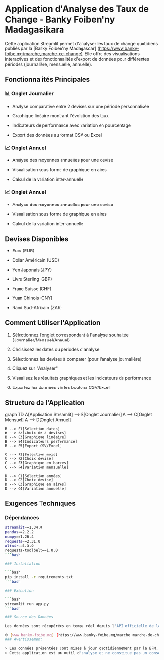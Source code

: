 # Application d'Analyse des Taux de Change - Banky Foiben'ny Madagasikara
Cette application Streamlit permet d'analyser les taux de change quotidiens publiés par la [Banky Foiben'ny Madagascar] (https://www.banky-foibe.mg/marche_marche-de-change). 
Elle offre des visualisations interactives et des fonctionnalités d'export de données pour différentes périodes (journalière, mensuelle, annuelle).

## Fonctionnalités Principales

### 📊 Onglet Journalier

- Analyse comparative entre 2 devises sur une période personnalisée

- Graphique linéaire montrant l'évolution des taux

- Indicateurs de performance avec variation en pourcentage

- Export des données au format CSV ou Excel

### 📈 Onglet Annuel

- Analyse des moyennes annuelles pour une devise

- Visualisation sous forme de graphique en aires

- Calcul de la variation inter-annuelle

### 📈 Onglet Annuel

- Analyse des moyennes annuelles pour une devise

- Visualisation sous forme de graphique en aires

- Calcul de la variation inter-annuelle

## Devises Disponibles

- Euro (EUR)

- Dollar Américain (USD)

- Yen Japonais (JPY)

- Livre Sterling (GBP)

- Franc Suisse (CHF)

- Yuan Chinois (CNY)

- Rand Sud-Africain (ZAR)

## Comment Utiliser l'Application

1. Sélectionnez l'onglet correspondant à l'analyse souhaitée (Journalier/Mensuel/Annuel)

2. Choisissez les dates ou périodes d'analyse

3. Sélectionnez les devises à comparer (pour l'analyse journalière)

3. Cliquez sur "Analyser"

4. Visualisez les résultats graphiques et les indicateurs de performance

5. Exportez les données via les boutons CSV/Excel

## Structure de l'Application

graph TD
    A[Application Streamlit] --> B[Onglet Journalier]
    A --> C[Onglet Mensuel]
    A --> D[Onglet Annuel]
    
    B --> E1[Sélection dates]
    B --> E2[Choix de 2 devises]
    B --> E3[Graphique linéaire]
    B --> E4[Indicateurs performance]
    B --> E5[Export CSV/Excel]
    
    C --> F1[Sélection mois]
    C --> F2[Choix devise]
    C --> F3[Graphique en barres]
    C --> F4[Variation mensuelle]
    
    D --> G1[Sélection années]
    D --> G2[Choix devise]
    D --> G3[Graphique en aires]
    D --> G4[Variation annuelle]

## Exigences Techniques

### Dépendances

```bash
streamlit==1.34.0
pandas==2.2.2
numpy==1.26.4
requests==2.31.0
altair==5.3.0
requests-toolbelt==1.0.0
```bash

### Installation

```bash
pip install -r requirements.txt
```bash

### Exécution

```bash
streamlit run app.py
```bash

### Source des Données

Les données sont récupérées en temps réel depuis l'API officielle de la **Banky Foiben'ny Madagasikara (Banque Centrale de Madagascar)** :

🌐 [www.banky-foibe.mg] (https://www.banky-foibe.mg/marche_marche-de-change)
### Avertissement

> Les données présentées sont mises à jour quotidiennement par la BFM.
> Cette application est un outil d'analyse et ne constitue pas un conseil financier.
